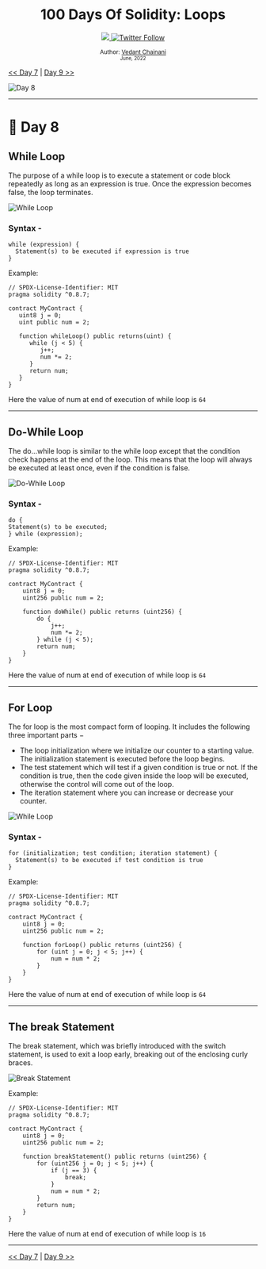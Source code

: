 <div align="center">
  <h1> 100 Days Of Solidity: Loops</h1>
  <a class="header-badge" target="_blank" href="https://dev.to/envoy_">
  <img src="https://img.shields.io/badge/dev.to-0A0A0A?style=for-the-badge&logo=devdotto&logoColor=white">
  </a>
  <a class="header-badge" target="_blank" href="https://twitter.com/Envoy_1084">
  <img alt="Twitter Follow" src="https://img.shields.io/twitter/follow/Envoy_1084?style=social">
  </a>

<sub>Author:
<a href="https://dev.to/envoy_" target="_blank">Vedant Chainani</a><br>
<small> June, 2022</small>
</sub>
</div>

[<< Day 7](../Day%207%20-%20Functions/readme.md) | [Day 9 >>]()

![Day 8](./cover.png)

---

# 📔 Day 8

## While Loop

The purpose of a while loop is to execute a statement or code block repeatedly as long as an expression is true. Once the expression becomes false, the loop terminates.

![While Loop](../assets/while-loop.jpg)

### **Syntax** -
  
```solidity
while (expression) {
  Statement(s) to be executed if expression is true
}
```
Example:

```solidity
// SPDX-License-Identifier: MIT
pragma solidity ^0.8.7;

contract MyContract {
   uint8 j = 0;
   uint public num = 2;

   function whileLoop() public returns(uint) {
      while (j < 5) {
         j++;
         num *= 2;
      }
      return num;
   }
}
```

Here the value of num at end of execution of while loop is `64`

---

## Do-While Loop

The do...while loop is similar to the while loop except that the condition check happens at the end of the loop. This means that the loop will always be executed at least once, even if the condition is false.

![Do-While Loop](../assets/do-while.jpg)

### **Syntax** -

```solidity
do {
Statement(s) to be executed;
} while (expression);
```

Example:

```solidity
// SPDX-License-Identifier: MIT
pragma solidity ^0.8.7;

contract MyContract {
    uint8 j = 0;
    uint256 public num = 2;

    function doWhile() public returns (uint256) {
        do {
            j++;
            num *= 2;
        } while (j < 5);
        return num;
    }
}
```
Here the value of num at end of execution of while loop is `64`

---

## For Loop

The for loop is the most compact form of looping. It includes the following three important parts −

- The loop initialization where we initialize our counter to a starting value. The initialization statement is executed before the loop begins.
- The test statement which will test if a given condition is true or not. If the condition is true, then the code given inside the loop will be executed, otherwise the control will come out of the loop.
- The iteration statement where you can increase or decrease your counter.

![While Loop](../assets/for-loop.jpg)

### **Syntax** -

```solidity
for (initialization; test condition; iteration statement) {
  Statement(s) to be executed if test condition is true
}
```

Example:

```solidity
// SPDX-License-Identifier: MIT
pragma solidity ^0.8.7;

contract MyContract {
    uint8 j = 0;
    uint256 public num = 2;

    function forLoop() public returns (uint256) {
        for (uint j = 0; j < 5; j++) {
            num = num * 2;
        }
    }
}
```

Here the value of num at end of execution of while loop is `64`

---

## The break Statement

The break statement, which was briefly introduced with the switch statement, is used to exit a loop early, breaking out of the enclosing curly braces.

![Break Statement](../assets/break.jpg)

Example:

```solidity
// SPDX-License-Identifier: MIT
pragma solidity ^0.8.7;

contract MyContract {
    uint8 j = 0;
    uint256 public num = 2;

    function breakStatement() public returns (uint256) {
        for (uint256 j = 0; j < 5; j++) {
            if (j == 3) {
                break;
            }
            num = num * 2;
        }
        return num;
    }
}
```

Here the value of num at end of execution of while loop is `16`

---

[<< Day 7](../Day%207%20-%20Functions/readme.md) | [Day 9 >>]()
